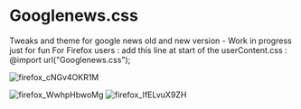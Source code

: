 # Googlenews.css
Tweaks and theme for google news old and new version - Work in progress just for fun
For Firefox users :
add this line at start of the userContent.css :
@import url("Googlenews.css");

![firefox_cNGv4OKR1M](https://github.com/GrosBourrin/Googlenews.css/assets/40931468/5c32a06e-216e-4d20-96ab-66112ad81037)

![firefox_WwhpHbwoMg](https://user-images.githubusercontent.com/40931468/183290306-6922d81d-3a8d-4cb1-a39c-c42721fc3b78.png)
![firefox_IfELvuX9ZH](https://user-images.githubusercontent.com/40931468/183290308-f99e2677-8d3a-4733-8578-118479f7f2fb.png)
